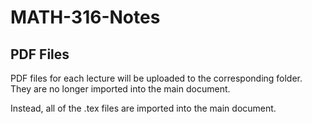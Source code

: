 # MATH-316-Notes

## PDF Files

PDF files for each lecture will be uploaded to the corresponding folder. They are no longer imported into the main document.

Instead, all of the .tex files are imported into the main document. 
